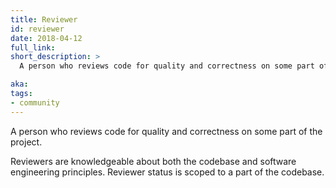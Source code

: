 ```yaml
---
title: Reviewer
id: reviewer
date: 2018-04-12
full_link:
short_description: >
  A person who reviews code for quality and correctness on some part of the project.

aka:
tags:
- community
---
```

 A person who reviews code for quality and correctness on some part of the project.

<!--more-->

Reviewers are knowledgeable about both the codebase and software engineering principles. Reviewer status is scoped to a part of the codebase.

